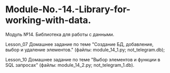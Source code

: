 # Module-No.-14.-Library-for-working-with-data.
Модуль №14. Библиотека для работы с данными.

Lesson_07 Домашнее задание по теме "Создание БД, добавление, выбор и удаление элементов." (файлы: module_14_1.py; not_telegram.db);

Lesson_10 Домашнее задание по теме "Выбор элементов и функции в SQL запросах" (файлы: module_14_2.py; not_telegram_1.db).
